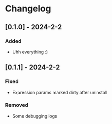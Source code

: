 # Changelog


## [0.1.0] - 2024-2-2

### Added

- Uhh everything :)


## [0.1.1] - 2024-2-2

### Fixed

- Expression params marked dirty after uninstall

### Removed

- Some debugging logs 

